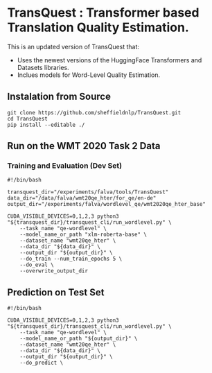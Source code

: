 # TransQuest : Transformer based Translation Quality Estimation. 

This is an updated version of TransQuest that:

- Uses the newest versions of the HuggingFace Transformers and Datasets libraries.
- Inclues models for Word-Level Quality Estimation.

## Instalation from Source

```
git clone https://github.com/sheffieldnlp/TransQuest.git
cd TransQuest
pip install --editable ./
```

## Run on the WMT 2020 Task 2 Data

### Training and Evaluation (Dev Set)

```
#!/bin/bash

transquest_dir="/experiments/falva/tools/TransQuest"
data_dir="/data/falva/wmt20qe_hter/for_qe/en-de"
output_dir="/experiments/falva/wordlevel_qe/wmt2020qe_hter_base"

CUDA_VISIBLE_DEVICES=0,1,2,3 python3 "${transquest_dir}/transquest_cli/run_wordlevel.py" \
    --task_name "qe-wordlevel" \
    --model_name_or_path "xlm-roberta-base" \
    --dataset_name "wmt20qe_hter" \
    --data_dir "${data_dir}" \
    --output_dir "${output_dir}" \
    --do_train --num_train_epochs 5 \
    --do_eval \
    --overwrite_output_dir

```
## Prediction on Test Set

```
#!/bin/bash

CUDA_VISIBLE_DEVICES=0,1,2,3 python3 "${transquest_dir}/transquest_cli/run_wordlevel.py" \
    --task_name "qe-wordlevel" \
    --model_name_or_path "${output_dir}" \
    --dataset_name "wmt20qe_hter" \
    --data_dir "${data_dir}" \
    --output_dir "${output_dir}" \
    --do_predict \
```

